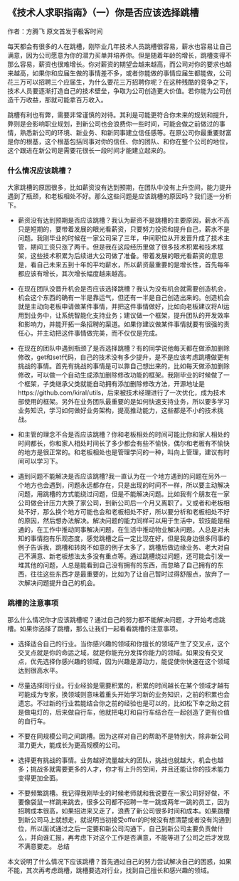 ## 《技术人求职指南》（一）你是否应该选择跳槽

作者：方腾飞   原文首发于极客时间

每天都会有很多的人在跳槽，刚毕业几年技术人员跳槽很容易，薪水也容易让自己满意，因为公司愿意为你的潜力买单并培养你。但是随着年龄的增长，跳槽变得不那么容易，薪资也很难增长。你对薪资的期望会越来越高，而公司对你的要求也越来越高，如果你和应届生做的事情差不多，或者你能做的事情应届生都能做，公司花三万可以招聘三个应届生，为什么要花三万招聘你呢？在这种残酷的竞争之下，技术人员要逐渐打造自己的技术壁垒，争取为公司创造更大价值。若你能为公司创造千万收益，那就可能拿百万收入。

跳槽有利也有弊，需要非常谨慎的对待。其利是可能更符合你未来的规划和提升，弊则是会影响职业规划，到新公司也会浪费你一些时间，可能会做之前做过的事情，熟悉新公司的环境、新业务、和新同事建立信任感等。在原公司你最重要财富是你的根基，这个根基包括同事对你的信任、你的团队、和你在整个公司的地位，这个跟进在新公司是需要花很长一段时间才能建立起来的。


### 什么情况应该跳槽？

大家跳槽的原因很多，比如薪资没有达到预期，在团队中没有上升空间，能力提升遇到了瓶颈，和老板相处不好。那么这些问题是应该跳槽的原因吗？我们逐一分析下。

- 薪资没有达到预期是否应该跳槽？我认为薪资不是跳槽的主要原因，薪水不高只是短期的，要带着发展的眼光看薪资，只要努力投资和提升自己，薪水不是问题。我刚毕业的时候在一家公司呆了三年，中间职位从开发晋升成了技术主管，期间工资只涨了两千。但是我在这段经历里做了很多技术积累和技术框架，这些技术积累为后续进大公司做了准备。带着发展的眼光看薪资的意思是，看自己未来五到十年的平均薪水，所以薪资最重要的是增长性，首先每年都应该有增长，其次增长幅度越来越高。

- 在现在团队没晋升机会是否应该选择跳槽？我认为没有机会就需要创造机会，机会这个东西的确有一半是靠运气，但还有一半是自己创造出来的。创造机会就是主动向老板申请做某件事情，并把这件事情做好，比如向老板建议将AI运用到业务中，让系统智能化支持业务；建议做一个框架，提升团队的开发效率和影响力，并能开拓一条招聘的渠道。如果你建议做某件事情就要有很强的责任心，并主动把这件事情做完美，而不仅仅是完成。

- 在现在的团队中遇到瓶颈了是否选择跳槽？有的同学说他每天都在做添加删除修改，get和set代码，自己的技术没有多少提升，是不是应该考虑跳槽做更有挑战的事情。首先有挑战的事情是可以靠自己想出来的，比如每天做添加删除修改，可以做一个自动生成添加删除修改功能的框架。我刚毕业的时候做了一个框架，子类继承父类就能自动拥有添加删除修改方法，开源地址是https://github.com/kiral/utils，后来被技术经理进行了一次优化，成为技术部使用的框架。另外在业务团队最重要的是如何快速支持业务，所以要多学习业务知识，学习如何做好业务架构，提高推动能力，这些都是不小的技术挑战。

- 和主管的理念不合是否应该跳槽？你和老板相处的时间可能比你和家人相处的时间都长，你和家人相处时间长了多少都会有些不愉快，偶尔和老板有不愉快的地方是很正常的。和老板相处也是管理学问的一种，叫向上管理，建议有时间可以学习下。

- 遇到问题不能解决是否应该跳槽?我一直认为在一个地方遇到的问题在另外一个地方也会遇到，问题永远都存在，只是出现的时间不一样，所以要主动解决问题，用跳槽的方式能绕过问题，但是不能解决问题。比如我有个朋友在一家公司做会计压力大换了家公司，到新公司后一个月又离职了。又或者和老板相处不好，那么换个地方可能也会和老板相处不好，所以要分析和老板相处不好的原因，然后想办法解决。解决问题的能力同样可以用于生活中，软技能是相通的，在工作中推动同事解决问题，在生活中推动物业解决问题。人总是对未知的事情抱有乐观态度，感觉跳槽之后一定比现在好，但是我身边很多同事的例子告诉我，跳槽和转岗不如意的例子太多了，跳槽后做边缘业务、老大对自己不满意、新老板想法太多没有重点等。通过跳槽绕过问题，还可能会引发一堆其他的问题，人总是能看到自己没有拥有的东西，而忽略了自己拥有的东西，往往这些东西才是最重要的，比如为了让自己暂时过得舒服点，放弃了一次解决问题提升自己的机会。

### 跳槽的注意事项

那么什么情况你才应该跳槽呢？通过自己的努力都不能解决问题，才开始考虑跳槽。如果你选择了跳槽，那么让我们一起看看跳槽的注意事项。

- 选择适合自己的行业。当你感兴趣的领域和你擅长的领域产生了交叉点，这个交叉点就是你的命运之域，就是你能充分发挥你能力的领域。如果没有交叉点，优先选择你感兴趣的领域，因为兴趣是源动力，能促使你快速在这个领域达到很高水平。

- 尽量选择同行业。行业经验是需要积累的，积累的时间越长在某个领域才越有可能成为专家，换领域则意味着重头开始学习新的业务知识，之前的积累也会遗忘。不过新的行业若能结合你之前的经验也是可以的，比如松下幸之助之前是做电灯的，后来做自行车，他就把电灯和自行车结合在一起创造了更有价值的自行车。

- 不要在同规模公司之间跳槽。因为这样对自己的帮助不是特别大，除非新公司潜力更大，能成长为更高规模的公司。

- 选择更有挑战的事情。业务越好流量越大的团队，挑战也就越大，机会也越多；挑战多就需要更多的人才，你才有上升的空间，并且还能让你的技术能力变得更加全面。

- 不要频繁跳槽。我记得我刚毕业的时候老师就和我说要在一家公司好好做，不要像袋鼠一样跳来跳去，很多公司都不招聘一年一跳或两年一跳的员工，因为招聘成本很高，如果招进来又走了，浪费了新公司很多时间和成本。如果跳槽到新公司马上就想走，就说明当初接受offer的时候没有想清楚或者没有沟通到位，所以面试通过之后一定要和新公司沟通下，自己到新公司主要负责做什么，并向谁汇报，再考虑下对这个工作是否满意，不能等进了公司之后才发现不满意要走。
总结

本文说明了什么情况下应该跳槽？首先通过自己的努力尝试解决自己的困惑，如果不能，其次再考虑跳槽，跳槽要选对行业，找到自己擅长和感兴趣的领域。